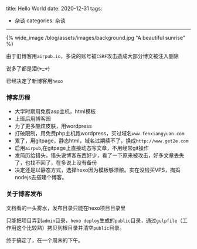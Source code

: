 title: Hello World
date: 2020-12-31
tags:
  - 杂谈
categories: 杂谈
---

{% wide_image /blog/assets/images/background.jpg  "A beautiful sunrise" %}

由于旧博客用`airpub.io`，多说的账号被`CSRF`攻击造成大部分博文被注入删除

说多了都是泪~~~~(>_<)~~~~

已经决定了新博客用`hexo`

### 博客历程
* 大学时期用免费asp主机，html模板
* 上班后用博客园
* 为了更多酷炫皮肤，用wordpress
* 打破限制，用免费php主机跑wordpress，买过域名`www.fenxiangyuan.com`
* 累了，用gitpage，静态html，域名过期续不了，换成`http://www.get2e.com`
* 启用`airpub`,在gitpage上直接动态写文章，不用经常git操作
* 发简历给猎头，猎头说博客东西好少，看了一下原来被攻击，好多文章丢失了，也找不回了，在多说上没有备份
* 决定还是以静态方式，选择hexo因为模板够漂酿。实在没钱买VPS，掏捣nodejs去搭建个博客。

### 关于博客发布

文档看的一头雾水，发布目录只能在hexo项目目录里

只能把项目弄到`admin`目录，`hexo deploy`生成的`public`目录，通过`gulpfile`（工作用这个比较熟）拷贝到根目录并清空`public`目录。

终于搞定了，在一个周末的下午。
